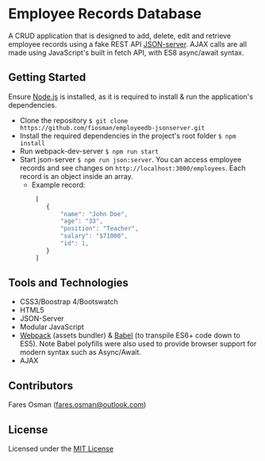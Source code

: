 # Employee Records Database

A CRUD application that is designed to add, delete, edit and retrieve employee records using a fake REST API [JSON-server](https://github.com/typicode/json-server). AJAX calls are all made using JavaScript's built in fetch API, with ES8 async/await syntax. 

## Getting Started

Ensure [Node.js](https://nodejs.org/en/) is installed, as it is required to install & run the application's dependencies.

* Clone the repository ```$ git clone https://github.com/fiosman/employeedb-jsonserver.git```
* Install the required dependencies in the project's root folder ```$ npm install```
* Run webpack-dev-server ```$ npm run start```
* Start json-server ```$ npm run json:server```. You can access employee records and see changes on ```http://localhost:3000/employees```. Each record is an object inside an array. 
    - Example record:
        ```javascript
         [
            {
                "name": "John Doe",
                "age": "33",
                "position": "Teacher",
                "salary": "$71000",
                "id": 1,
            }
         ]
        ```

## Tools and Technologies 

* CSS3/Boostrap 4/Bootswatch 
* HTML5
* JSON-Server 
* Modular JavaScript
* [Webpack](https://webpack.js.org/) (assets bundler) & [Babel](https://babeljs.io/) (to transpile ES6+ code down to ES5). Note Babel polyfills were also used to provide browser support for modern syntax such as Async/Await. 
* AJAX

## Contributors

Fares Osman (fares.osman@outlook.com)

## License

Licensed under the [MIT License](LICENSE)